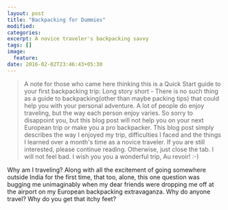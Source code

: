 ```yaml
---
layout: post
title: "Backpacking for Dummies"
modified:
categories:
excerpt: A novice traveler's backpacking savvy
tags: []
image:
  feature:
date: 2016-02-02T23:46:43+05:30
---
```


> A note for those who came here thinking this is a Quick Start guide to
> your first backpacking trip: Long story short - There is no such thing
> as a guide to backpacking(other than maybe packing tips) that
> could help you with your personal adventure. A lot of people do
> enjoy traveling, but the way each person enjoy varies.
> So sorry to disappoint you, but this blog post will not
> help you on your next European trip or make you a pro backpacker. This
> blog post simply describes the way I enjoyed my trip, difficulties I
> faced and the things I learned over a month's time as a novice
> traveler. If you are still interested, please continue reading.
> Otherwise, just close the tab. I will not feel bad. I wish you you a
> wonderful trip, Au revoir! :-)


Why am I traveling? Along with all the excitement of going somewhere
outside India for the first time, that too, alone, this one question was
bugging me unimaginably when my dear friends were dropping me off at the
airport on my European backpacking extravaganza. Why do anyone travel?
Why do you get that itchy feet?
